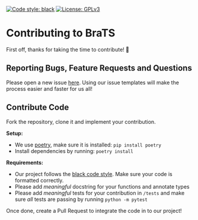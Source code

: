 [![Code style: black](https://img.shields.io/badge/code%20style-black-000000.svg)](https://github.com/psf/black)
[![License: GPLv3](https://img.shields.io/badge/License-AGPLv3-blue.svg)](https://www.gnu.org/licenses/Agpl-3.0)

# Contributing to BraTS

First off, thanks for taking the time to contribute! 🎉

## Reporting Bugs, Feature Requests and Questions
Please open a new issue [here](https://github.com/BrainLesion/BraTS/issues).
Using our issue templates will make the process easier and faster for us all!

## Contribute Code 
Fork the repository, clone it and implement your contribution.

**Setup:**
- We use [poetry](https://python-poetry.org/), make sure it is installed: `pip install poetry`
- Install dependencies by running: `poetry install`

**Requirements:**
- Our project follows the [black code style](https://github.com/psf/black). Make sure your code is formatted correctly.
- Please add _meaningful_ docstring for your functions and annotate types
- Please add _meaningful_ tests for your contribution in `/tests` and make sure _all_ tests are passing by running `python -m pytest`



Once done, create a Pull Request to integrate the code in to our project!

